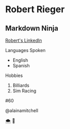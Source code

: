 Robert Rieger 
===

## Markdown Ninja

[Robert's LinkedIn](www.linkedin.com/in/robertrrieger)

Languages Spoken
* English
* Spanish

Hobbies
1. Billiards
2. Sim Racing

#60

@alainamitchell

🌨️ 🎱
